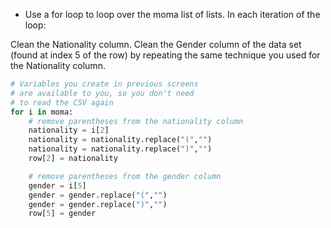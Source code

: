 * Use a for loop to loop over the moma list of lists. In each iteration of the loop:

Clean the Nationality column.
Clean the Gender column of the data set (found at index 5 of the row) by repeating the same technique you used for the Nationality column.

```python
# Variables you create in previous screens
# are available to you, so you don't need
# to read the CSV again
for i in moma:
    # remove parentheses from the nationality column
    nationality = i[2]
    nationality = nationality.replace("(","")
    nationality = nationality.replace(")","")
    row[2] = nationality

    # remove parentheses from the gender column
    gender = i[5]
    gender = gender.replace("(","")
    gender = gender.replace(")","")
    row[5] = gender
```
